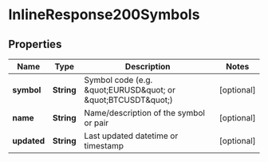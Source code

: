 # InlineResponse200Symbols

## Properties
Name | Type | Description | Notes
------------ | ------------- | ------------- | -------------
**symbol** | **String** | Symbol code (e.g. \&quot;EURUSD\&quot; or \&quot;BTCUSDT\&quot;) |  [optional]
**name** | **String** | Name/description of the symbol or pair |  [optional]
**updated** | **String** | Last updated datetime or timestamp |  [optional]
